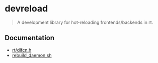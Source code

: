 # devreload

> A development library for hot-reloading frontends/backends in rt.

## Documentation

- [rt/dlfcn.h](../../docs/devreload/dlfcn.md)
- [rebuild_daemon.sh](../../docs/devreload/rebuild_daemon.md)
